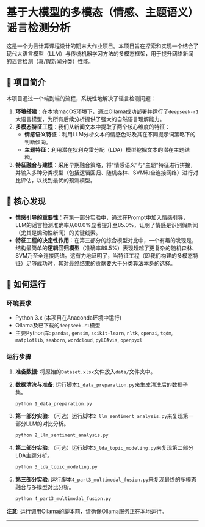 # 基于大模型的多模态（情感、主题语义）谣言检测分析

这是一个为云计算课程设计的期末大作业项目。本项目旨在探索和实现一个结合了现代大语言模型（LLM）与传统机器学习方法的多模态框架，用于提升网络新闻的谣言检测（真/假新闻分类）性能。

## 📖 项目简介

本项目通过一个端到端的流程，系统性地解决了谣言检测问题：
1.  **环境搭建**：在本地macOS环境下，通过Ollama成功部署并运行了`deepseek-r1`大语言模型，为所有后续分析提供了强大的自然语言理解能力。
2.  **多模态特征工程**：我们从新闻文本中提取了两个核心维度的特征：
    * **情感语义特征**：利用LLM分析文本的情感色彩及其在不同提示词策略下的判断倾向。
    * **主题特征**：利用潜在狄利克雷分配（LDA）模型挖掘文本的潜在主题结构。
3.  **特征融合与建模**：采用早期融合策略，将“情感语义”与“主题”特征进行拼接，并输入多种分类模型（包括逻辑回归、随机森林、SVM和全连接网络）进行对比评估，以找到最优的预测模型。

## 🌟 核心发现

- **情感引导的重要性**：在第一部分实验中，通过在Prompt中加入情感引导，LLM的谣言检测准确率从60.0%显著提升至85.0%，证明了情感是识别假新闻（尤其是煽动性新闻）的关键线索。
- **特征工程的决定性作用**：在第三部分的综合模型对比中，一个有趣的发现是，结构最简单的**逻辑回归模型**（准确率89.5%）表现超越了更复杂的随机森林、SVM乃至全连接网络。这有力地证明了，当特征工程（即我们构建的多模态特征）足够成功时，其对最终结果的贡献要大于分类算法本身的选择。

## 🚀 如何运行

### **环境要求**

- Python 3.x (本项目在Anaconda环境中运行)
- Ollama及已下载的`deepseek-r1`模型
- 主要Python库: `pandas`, `gensim`, `scikit-learn`, `nltk`, `openai`, `tqdm`, `matplotlib`, `seaborn`, `wordcloud`, `pyLDAvis`, `openpyxl`

### **运行步骤**

1.  **准备数据**: 将原始的`Dataset.xlsx`文件放入`data/`文件夹中。

2.  **数据清洗与准备**: 运行脚本`1_data_preparation.py`来生成清洗后的数据子集。
    ```bash
    python 1_data_preparation.py
    ```

3.  **第一部分实验**: （可选）运行脚本`2_llm_sentiment_analysis.py`来复现第一部分LLM的对比分析。
    ```bash
    python 2_llm_sentiment_analysis.py
    ```

4.  **第二部分实验**: （可选）运行脚本`3_lda_topic_modeling.py`来复现第二部分LDA主题分析。
    ```bash
    python 3_lda_topic_modeling.py
    ```
    
5.  **第三部分实验**: 运行脚本`4_part3_multimodal_fusion.py`来复现最终的多模态融合与多模型对比分析。
    ```bash
    python 4_part3_multimodal_fusion.py
    ```

**注意**: 运行调用Ollama的脚本前，请确保Ollama服务正在本地运行。

---